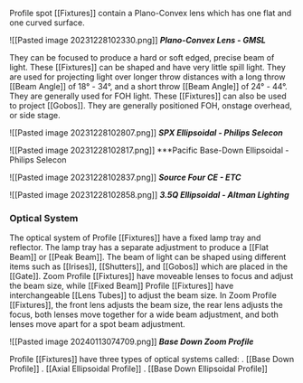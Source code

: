 Profile spot [[Fixtures]] contain a Plano-Convex lens which has one flat and one curved surface. 

![[Pasted image 20231228102330.png]]
***Plano-Convex Lens - GMSL***

They can be focused to produce a hard or soft edged, precise beam of light. These [[Fixtures]] can be shaped and have very little spill light. They are used for projecting light over longer throw distances with a long throw [[Beam Angle]] of 18° - 34°, and a short throw [[Beam Angle]] of 24° - 44°. They are generally used for FOH light. These [[Fixtures]] can also be used to project [[Gobos]]. They are generally positioned FOH, onstage overhead, or side stage. 

![[Pasted image 20231228102807.png]]
***SPX Ellipsoidal - Philips Selecon***

![[Pasted image 20231228102817.png]]
***Pacific Base-Down Ellipsoidal - Philips Selecon

![[Pasted image 20231228102837.png]]
***Source Four CE - ETC***

![[Pasted image 20231228102858.png]]
***3.5Q Ellipsoidal - Altman Lighting***

### Optical System

The optical system of Profile [[Fixtures]] have a fixed lamp tray and reflector. The lamp tray has a separate adjustment to produce a [[Flat Beam]] or [[Peak Beam]]. The beam of light can be shaped using different items such as [[Irises]], [[Shutters]], and [[Gobos]] which are placed in the [[Gate]]. Zoom Profile [[Fixtures]] have moveable lenses to focus and adjust the beam size, while [[Fixed Beam]] Profile [[Fixtures]] have interchangeable [[Lens Tubes]] to adjust the beam size. In Zoom Profile [[Fixtures]], the front lens adjusts the beam size, the rear lens adjusts the focus, both lenses move together for a wide beam adjustment, and both lenses move apart for a spot beam adjustment. 

![[Pasted image 20240113074709.png]]
***Base Down Zoom Profile***

Profile [[Fixtures]] have three types of optical systems called:
 . [[Base Down Profile]] 
 . [[Axial Ellipsoidal Profile]]
 . [[Base Down Ellipsoidal Profile]]

